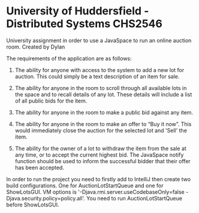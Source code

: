 # University of Huddersfield - Distributed Systems CHS2546
University assignment in order to use a JavaSpace to run an online auction room. Created by Dylan

The requirements of the application are as follows:
1) The ability for anyone with access to the system to add a new lot for auction. This could simply be a text description of an item for sale.

2) The ability for anyone in the room to scroll through all available lots in the space and to recall details of any lot. These details will include a list of all public bids for the item.

3) The ability for anyone in the room to make a public bid against any item.

4) The ability for anyone in the room to make an offer to “Buy it now”. This would immediately close the auction for the selected lot and 'Sell' the item.

5) The ability for the owner of a lot to withdraw the item from the sale at any time, or to accept the current highest bid. The JavaSpace notify function should be used to inform the successful bidder that their offer has been accepted.


In order to run the project you need to firstly add to IntelliJ then create two build configurations. One for AuctionLotStartQueue and one for ShowLotsGUI. VM options is '-Djava.rmi.server.useCodebaseOnly=false -Djava.security.policy=policy.all'. You need to run AuctionLotStartQueue before ShowLotsGUI.
